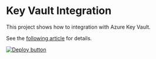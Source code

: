 # Key Vault Integration

This project shows how to integration with Azure Key Vault.

See the [following article](???) for details.

[![Deploy button](http://azuredeploy.net/deploybutton.png)](https://portal.azure.com/#create/Microsoft.Template/uri/https:%2F%2Fraw.githubusercontent.com%2Fvplauzon%2Flogic-apps%2Fmaster%2Fkeyvault-integration%2Fdeploy.json)


